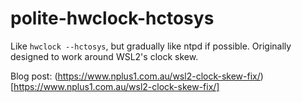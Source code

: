 # polite-hwclock-hctosys
Like `hwclock --hctosys`, but gradually like ntpd if possible.  Originally designed to work around WSL2's clock skew.

Blog post: (https://www.nplus1.com.au/wsl2-clock-skew-fix/)[https://www.nplus1.com.au/wsl2-clock-skew-fix/]
